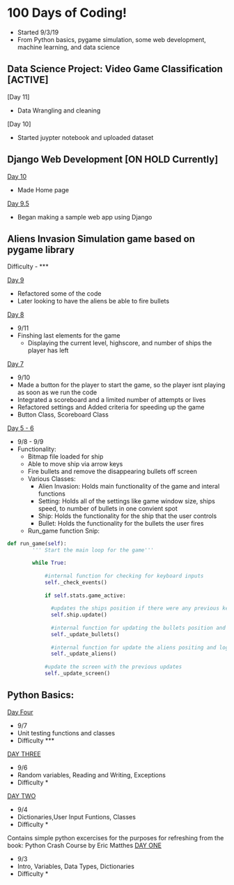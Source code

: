 # 100 Days of Coding! 
- Started 9/3/19
- From Python basics, pygame simulation, some web development, machine learning, and data science
## Data Science Project: Video Game Classification [ACTIVE]
[Day 11]
 - Data Wrangling and cleaning

[Day 10]
- Started juypter notebook and uploaded dataset

## Django Web Development [ON HOLD Currently]

[Day 10](https://github.com/marctheshark3/Leopard-Shark-Code-Repo/tree/master/Python_Crash_Course_Coding_Tutorial/Web_Applications)
- Made Home page

[Day 9.5](https://github.com/marctheshark3/Leopard-Shark-Code-Repo/tree/master/Python_Crash_Course_Coding_Tutorial/Web_Applications)
- Began making a sample web app using Django


## Aliens Invasion Simulation game based on pygame library
Difficulty - ***

[Day 9](https://github.com/marctheshark3/Leopard-Shark-Code-Repo/tree/master/Python_Crash_Course_Coding_Tutorial/Video%20Game%20Project) 
- Refactored some of the code
- Later looking to have the aliens be able to fire bullets 

[Day 8](https://github.com/marctheshark3/Leopard-Shark-Code-Repo/tree/master/Python_Crash_Course_Coding_Tutorial/Video%20Game%20Project) 
- 9/11
- Finshing last elements for the game 
  - Displaying the current level, highscore, and number of ships the player has left

[Day 7](https://github.com/marctheshark3/Leopard-Shark-Code-Repo/tree/master/Python_Crash_Course_Coding_Tutorial/Video%20Game%20Project) 
- 9/10
- Made a button for the player to start the game, so the player isnt playing as soon as we run the code
- Integrated a scoreboard and a limited number of attempts or lives
- Refactored settings and Added criteria for speeding up the game
- Button Class, Scoreboard Class


[Day 5 - 6](https://github.com/marctheshark3/Leopard-Shark-Code-Repo/tree/master/Python_Crash_Course_Coding_Tutorial/Video%20Game%20Project) 
- 9/8 - 9/9
- Functionality:
  - Bitmap file loaded for ship
  - Able to move ship via arrow keys
  - Fire bullets and remove the disappearing bullets off screen
  - Various Classes:
    - Alien Invasion: Holds main functionality of the game and interal functions
    - Setting: Holds all of the settings like game window size, ships speed, to number of bullets in one convient spot
    - Ship: Holds the functionality for the ship that the user controls 
    - Bullet: Holds the functionality for the bullets the user fires
   - Run_game function Snip:
```python
def run_game(self):
        ''' Start the main loop for the game'''

        while True:
        
            #internal function for checking for keyboard inputs
            self._check_events()
            
            if self.stats.game_active:
            
              #updates the ships position if there were any previous keyboard inputs
              self.ship.update()
            
              #internal function for updating the bullets position and if they are off screen remove them
              self._update_bullets()
              
              #internal function for update the aliens positing and logic
              self._update_aliens()
            
            #update the screen with the previous updates
            self._update_screen()
```


## Python Basics:

[Day Four](https://github.com/marctheshark3/Leopard-Shark-Code-Repo/tree/master/100_Days_of_Coding/Day_4)
- 9/7
- Unit testing functions and classes
- Difficulty ***

[DAY THREE](https://github.com/marctheshark3/Leopard-Shark-Code-Repo/tree/master/100_Days_of_Coding/Day_3)
- 9/6
- Random variables, Reading and Writing, Exceptions
- Difficulty *

[DAY TWO](https://github.com/marctheshark3/Leopard-Shark-Code-Repo/tree/master/100_Days_of_Coding/Day%202)
- 9/4
- Dictionaries,User Input Funtions, Classes 
- Difficulty *

Contains simple python excercises for the purposes for refreshing from the book: Python Crash Course by Eric Matthes
[DAY ONE](https://github.com/marctheshark3/Leopard-Shark-Code-Repo/tree/master/100_Days_of_Coding/Day%201)
- 9/3
- Intro, Variables, Data Types, Dictionaries
- Difficulty *
